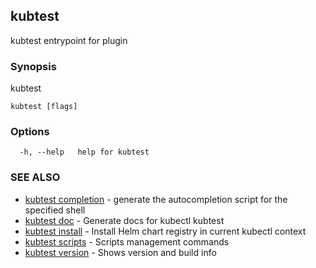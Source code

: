 ## kubtest

kubtest entrypoint for plugin

### Synopsis

kubtest

```
kubtest [flags]
```

### Options

```
  -h, --help   help for kubtest
```

### SEE ALSO

* [kubtest completion](kubtest_completion.md)	 - generate the autocompletion script for the specified shell
* [kubtest doc](kubtest_doc.md)	 - Generate docs for kubectl kubtest
* [kubtest install](kubtest_install.md)	 - Install Helm chart registry in current kubectl context
* [kubtest scripts](kubtest_scripts.md)	 - Scripts management commands
* [kubtest version](kubtest_version.md)	 - Shows version and build info

